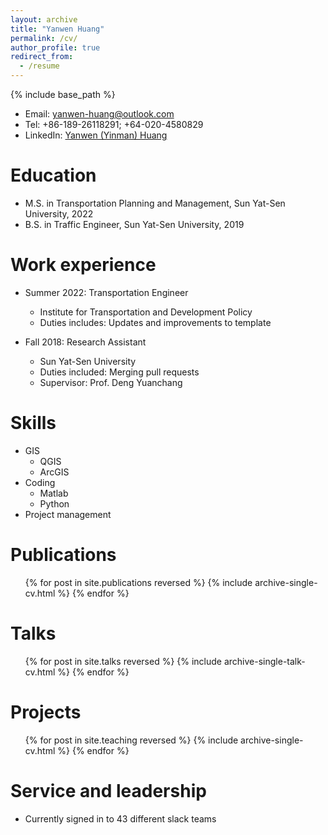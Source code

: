 ```yaml
---
layout: archive
title: "Yanwen Huang"
permalink: /cv/
author_profile: true
redirect_from:
  - /resume
---
```


{% include base_path %}

* Email: yanwen-huang@outlook.com
* Tel: +86-189-26118291; +64-020-4580829
* LinkedIn: [Yanwen (Yinman) Huang](https://www.linkedin.com/in/yanwen-huang-yinman816)

Education
======
* M.S. in Transportation Planning and Management, Sun Yat-Sen University, 2022
* B.S. in Traffic Engineer, Sun Yat-Sen University, 2019

Work experience
======
* Summer 2022: Transportation Engineer
  * Institute for Transportation and Development Policy
  * Duties includes: Updates and improvements to template

* Fall 2018: Research Assistant
  * Sun Yat-Sen University
  * Duties included: Merging pull requests
  * Supervisor: Prof. Deng Yuanchang
  
Skills
======
* GIS
  * QGIS
  * ArcGIS
* Coding
  * Matlab
  * Python
* Project management

Publications
======
  <ul>{% for post in site.publications reversed %}
    {% include archive-single-cv.html %}
  {% endfor %}</ul>
  
Talks
======
  <ul>{% for post in site.talks reversed %}
    {% include archive-single-talk-cv.html  %}
  {% endfor %}</ul>
  
Projects
======
  <ul>{% for post in site.teaching reversed %}
    {% include archive-single-cv.html %}
  {% endfor %}</ul>
  
Service and leadership
======
* Currently signed in to 43 different slack teams
